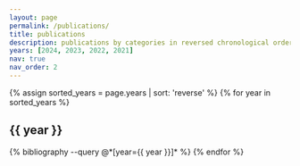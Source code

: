 ```yaml
---
layout: page
permalink: /publications/
title: publications
description: publications by categories in reversed chronological order. <br/>* = equal contribution.
years: [2024, 2023, 2022, 2021]
nav: true
nav_order: 2
---
```


<!-- _pages/publications.md -->

<div class="publications">

{% assign sorted_years = page.years | sort: 'reverse' %}
{% for year in sorted_years %}
  <h2>{{ year }}</h2>
  {% bibliography --query @*[year={{ year }}]* %}
{% endfor %}

</div>
